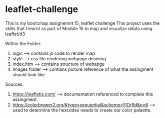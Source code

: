 # leaflet-challenge
This is my bootcmap assignemnt 15, leaflet challenge
This project uses the skills that I learnt as part of Module 15 to map and visualize ddata using leaflet/d3 

Within the Folder: 
1. logic --> contains js code to render map 
2. style --> css file rendering webpage desining 
3. index.htm --> contains structure of webapge 
4. Images folder --> contians picture reference of what the assingment should look like 

Sources: 
1. https://leafletjs.com/ --> documentation referenced to complete this assingment 
2. https://colorbrewer2.org/#type=sequential&scheme=YlOrRd&n=6 --> used to determine the hexcodes needs to create our color palaette. 


